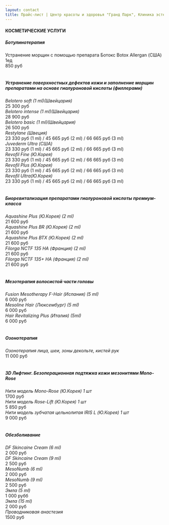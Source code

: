 ```yaml
---
layout: contact
title: Прайс-лист | Центр красоты и здоровья "Гранд Парк", Клиника эстетической косметологии "Бьютиклиник"
---
```


<div class="container">
  <h4>КОСМЕТИЧЕСКИЕ УСЛУГИ</h4>
  <h5>Ботулинотерапия</h5>
  <div class="row">
    <div class="six columns">Устранение морщин с помощью препарата Ботокс Botox Allergan (США) 1ед</div>
    <div class="six columns">
      <div align="right" class="price">850 руб</div>
    </div>
  </div>
  <br>
  <h5>Устранение поверхностных дефектов кожи и заполнение морщин препаратами на основе гиалуроновой кислоты (филлерами)</h5>
  <div class="row">
    <div class="six columns"><i>Belotero soft (1 ml)(Швейцария)</i></div>
    <div class="six columns">
      <div align="right" class="price">25 300 руб</div>
    </div>
  </div>
  <div class="row">
    <div class="six columns"><i>Belotero intense (1 ml)(Швейцария)</i></div>
    <div class="six columns">
      <div align="right" class="price">28 900 руб</div>
    </div>
  </div>
  <div class="row">
    <div class="six columns"><i>Belotero basic (1 ml)(Швейцария)</i></div>
    <div class="six columns">
      <div align="right" class="price">26 500 руб</div>
    </div>
  </div>
  <div class="row">
    <div class="six columns"><i>Restylane (Швеция)</i></div>
    <div class="six columns">
      <div align="right" class="price">23 330 руб (1 ml) / 45 665 руб (2 ml) / 66 665 руб (3 ml)</div>
    </div>
  </div>
  <div class="row">
    <div class="six columns"><i> Juvederm Ultra (США)</i></div>
    <div class="six columns">
      <div align="right" class="price">23 330 руб (1 ml) / 45 665 руб (2 ml) / 66 665 руб (3 ml)</div>
    </div>
  </div>
  <div class="row">
    <div class="six columns"><i>Revofil Fine (Ю.Корея)</i></div>
    <div class="six columns">
      <div align="right" class="price">23 330 руб (1 ml) / 45 665 руб (2 ml) / 66 665 руб (3 ml)</div>
    </div>
  </div>
  <div class="row">
    <div class="six columns"><i>Revofil Plus (Ю.Корея)</i></div>
    <div class="six columns">
      <div align="right" class="price">23 330 руб (1 ml) / 45 665 руб (2 ml) / 66 665 руб (3 ml)</div>
    </div>
  </div>
  <div class="row">
    <div class="six columns"><i>Revofil Ultra(Ю.Корея)</i></div>
    <div class="six columns">
      <div align="right" class="price">23 330 руб (1 ml) / 45 665 руб (2 ml) / 66 665 руб (3 ml)</div>
    </div>
  </div>
  <br>
  <h5>Биоревитализация препаратами гиалуроновой кислоты премиум-класса</h5>
  <div class="row">
    <div class="six columns"><i>Aquashine Plus (Ю.Корея) (2 ml)</i></div>
    <div class="six columns">
      <div align="right" class="price">21 600 руб</div>
    </div>
  </div>
  <div class="row">
    <div class="six columns"><i>Aquashine Plus BR (Ю.Корея) (2 ml)</i></div>
    <div class="six columns">
      <div align="right" class="price">21 600 руб</div>
    </div>
  </div>
  <div class="row">
    <div class="six columns"><i>Aquashine Plus BTX (Ю.Корея) (2 ml)</i></div>
    <div class="six columns">
      <div align="right" class="price">21 600 руб</div>
    </div>
  </div>
  <div class="row">
    <div class="six columns"><i>Filorga NCTF 135 HA (Франция) (2 ml)</i></div>
    <div class="six columns">
      <div align="right" class="price">21 600 руб</div>
    </div>
  </div>
  <div class="row">
    <div class="six columns"><i>Filorga NCTF 135+ HA (Франция) (2 ml)</i></div>
    <div class="six columns">
      <div align="right" class="price">21 600 руб </div>
    </div>
  </div>
  <br>
  <h5>Мезотерапия волосистой части головы </h5>
  <div class="row">
    <div class="six columns"><i>Fusion Mesotherapy F-Hair (Испания) (5 ml)</i></div>
    <div class="six columns">
      <div align="right" class="price">6 000 руб</div>
    </div>
  </div>
  <div class="row">
    <div class="six columns"><i>Mesoline Hair (Люксембург) (5 ml)</i></div>
    <div class="six columns">
      <div align="right" class="price">6 000 руб</div>
    </div>
  </div>
  <div class="row">
    <div class="six columns"><i>Hair Revitalizing Plus (Италия) (5ml)</i></div>
    <div class="six columns">
      <div align="right" class="price">6 000 руб</div>
    </div>
  </div>
  <br>
  <h5>Озонотерапия</h5>
  <div class="row">
    <div class="six columns"><i>Озонотерапия  лица, шеи, зоны декольте, кистей рук</i></div>
    <div class="six columns">
      <div align="right" class="price">11 000 руб</div>
    </div>
  </div>
  <br>
  <h5>3D Лифтинг. Безоперационная подтяжка кожи мезонитями Mono-Rose</h5>
  <div class="row">
    <div class="six columns"><i>Нити модель Mono-Rose (Ю.Корея) 1 шт</i></div>
    <div class="six columns">
      <div align="right" class="price">1700 руб</div>
    </div>
  </div>
  <div class="row">
    <div class="six columns"><i>Нити модель Rose-Lift (Ю.Корея) 1 шт</i></div>
    <div class="six columns">
      <div align="right" class="price">5 850 руб</div>
    </div>
  </div>
  <div class="row">
    <div class="six columns"><i>Нити модель зубчатая цельнолитая IRIS L (Ю.Корея) 1 шт</i></div>
    <div class="six columns">
      <div align="right" class="price">9 000 руб</div>
    </div>
  </div>
  <br>
  <h5>Обезболивание</h5>
  <div class="row">
    <div class="six columns"><i>DF Skincaine Cream (6 ml)</i></div>
    <div class="six columns">
      <div align="right" class="price">2 000 руб</div>
    </div>
  </div>
  <div class="row">
    <div class="six columns"><i>DF Skincaine Cream (9 ml)</i></div>
    <div class="six columns">
      <div align="right" class="price">2 500 руб</div>
    </div>
  </div>
  <div class="row">
    <div class="six columns"><i>MesoNumb (6 ml)</i></div>
    <div class="six columns">
      <div align="right" class="price">2 000 руб</div>
    </div>
  </div>
  <div class="row">
    <div class="six columns"><i>MesoNumb (9 ml)</i></div>
    <div class="six columns">
      <div align="right" class="price">2 500 руб</div>
    </div>
  </div>
  <div class="row">
    <div class="six columns"><i>Эмла (5 ml)</i></div>
    <div class="six columns">
      <div align="right" class="price">1 000 рубб</div>
    </div>
  </div>
  <div class="row">
    <div class="six columns"><i>Эмла (15 ml)</i></div>
    <div class="six columns">
      <div align="right" class="price">2 000 руб</div>
    </div>
  </div>
  <div class="row">
    <div class="six columns"><i>Проводниковая анастезия</i></div>
    <div class="six columns">
      <div align="right" class="price">1500 руб</div>
    </div>
  </div>
</div>
